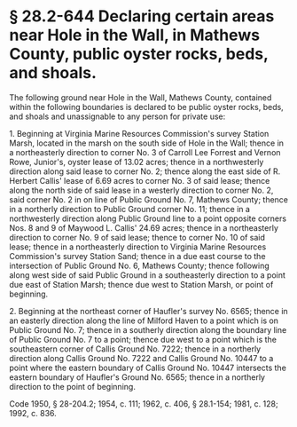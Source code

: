 # § 28.2-644 Declaring certain areas near Hole in the Wall, in Mathews County, public oyster rocks, beds, and shoals.

<p>The following ground near Hole in the Wall, Mathews County, contained within the following boundaries is declared to be public oyster rocks, beds, and shoals and unassignable to any person for private use:</p><p>1. Beginning at Virginia Marine Resources Commission's survey Station Marsh, located in the marsh on the south side of Hole in the Wall; thence in a northeasterly direction to corner No. 3 of Carroll Lee Forrest and Vernon Rowe, Junior's, oyster lease of 13.02 acres; thence in a northwesterly direction along said lease to corner No. 2; thence along the east side of R. Herbert Callis' lease of 6.69 acres to corner No. 3 of said lease; thence along the north side of said lease in a westerly direction to corner No. 2, said corner No. 2 in on line of Public Ground No. 7, Mathews County; thence in a northerly direction to Public Ground corner No. 11; thence in a northwesterly direction along Public Ground line to a point opposite corners Nos. 8 and 9 of Maywood L. Callis' 24.69 acres; thence in a northeasterly direction to corner No. 9 of said lease; thence to corner No. 10 of said lease; thence in a northeasterly direction to Virginia Marine Resources Commission's survey Station Sand; thence in a due east course to the intersection of Public Ground No. 6, Mathews County; thence following along west side of said Public Ground in a southeasterly direction to a point due east of Station Marsh; thence due west to Station Marsh, or point of beginning.</p><p>2. Beginning at the northeast corner of Haufler's survey No. 6565; thence in an easterly direction along the line of Milford Haven to a point which is on Public Ground No. 7; thence in a southerly direction along the boundary line of Public Ground No. 7 to a point; thence due west to a point which is the southeastern corner of Callis Ground No. 7222; thence in a northerly direction along Callis Ground No. 7222 and Callis Ground No. 10447 to a point where the eastern boundary of Callis Ground No. 10447 intersects the eastern boundary of Haufler's Ground No. 6565; thence in a northerly direction to the point of beginning.</p><p>Code 1950, § 28-204.2; 1954, c. 111; 1962, c. 406, § 28.1-154; 1981, c. 128; 1992, c. 836.</p>